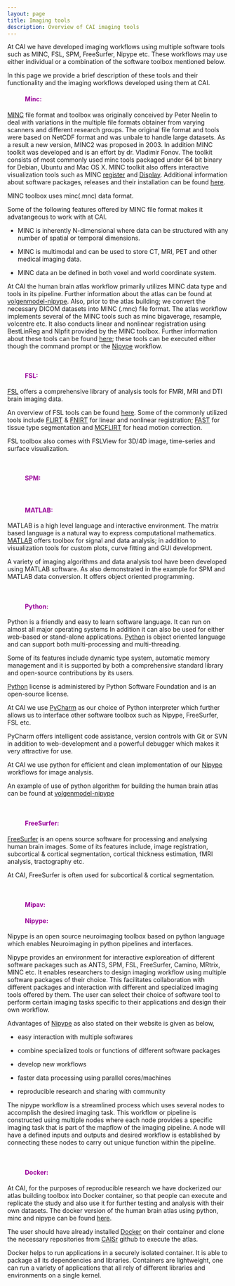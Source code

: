 ```yaml
---
layout: page
title: Imaging tools  
description: Overview of CAI imaging tools
---
```


At CAI we have developed imaging workflows using multiple software tools such as MINC, FSL, SPM, FreeSurfer, Nipype etc.
These workflows may use either individual or a combination of the software toolbox mentioned below. 

In this page we provide a brief description of these tools and their functionality and the imaging workflows developed using them at CAI.

<dl>
<dd> <h4 style="color:#990099;"> Minc: </h4> </dd>
</dl>

[MINC](http://www.bic.mni.mcgill.ca/ServicesSoftware/MINC) file format and toolbox was originally conceived by
Peter Neelin to deal with variations in the multiple file formats obtainer from varying scanners and different research groups.
The original file format and tools were based on NetCDF format and was unbale to handle large datasets. As a result a new version,
MINC2 was proposed in 2003. In addition MINC toolkit was developed and is an effort by dr. Vladimir Fonov. The toolkit consists of 
most commonly used minc tools packaged under 64 bit binary for Debian, Ubuntu and Mac OS X. MINC toolkit also offers interactive
visualization tools such as MINC [register](http://www.bic.mni.mcgill.ca/software/register/register.html) and [Display](http://www.bic.mni.mcgill.ca/software/Display/Display.html). Additional information about software packages, releases and their 
installation can be found [here](http://bic-mni.github.io/#notes-about-versions). 
    
MINC toolbox uses minc(.mnc) data format.
    
Some of the following features offered by MINC file format makes it advatangeous to work with at CAI.

* MINC is inherently N-dimensional where data can be structured with any number of spatial or temporal dimensions.

* MINC is multimodal and can be used to store CT, MRI, PET and other medical imaging data.

* MINC data an be defined in both voxel and world coordinate system.

At CAI the human brain atlas workflow primarily utilizes MINC data type and tools in its pipeline. Further information about the 
atlas can be found at [volgenmodel-nipype](https://github.com/CAIsr/volgenmodel-nipype). Also, prior to the atlas building; 
we convert the necessary DICOM datasets into MINC (.mnc) file format. The atlas workflow implements several of the MINC tools
such as minc bigaverage, resample, volcentre etc. It also conducts linear and nonlinear registration using BestLinReg and Nlpfit
provided by the MINC toolbox. Further information about these tools can be found [here](http://nipype.readthedocs.io/en/latest/interfaces/generated/nipype.interfaces.minc.minc.html); these tools can be executed 
either though the command prompt or the [Nipype](http://nipype.readthedocs.io/en/latest/) workflow.
    
<dl>
<dd> <br> </dd>
</dl>

<dl>
<dd> <h4 style="color:#990099;"> FSL: </h4> </dd>
</dl>

[FSL](http://fsl.fmrib.ox.ac.uk/fsl/fslwiki/) offers a comprehensive library of analysis tools for FMRI, MRI and DTI brain
imaging data.
   
An overview of FSL tools can be found [here](http://fsl.fmrib.ox.ac.uk/fsl/fslwiki/FslOverview). Some of the commonly utilized
tools include [FLIRT](http://fsl.fmrib.ox.ac.uk/fsl/fslwiki/FLIRT) & [FNIRT](http://fsl.fmrib.ox.ac.uk/fsl/fslwiki/FNIRT) for linear
and nonlinear registration; [FAST](http://fsl.fmrib.ox.ac.uk/fsl/fslwiki/FAST) for tissue type segmentation and [MCFLIRT](http://fsl.fmrib.ox.ac.uk/fsl/fslwiki/MCFLIRT) for head motion correction.
  
FSL toolbox also comes with FSLView for 3D/4D image, time-series and surface visualization.
   
<dl>
<dd> <br> </dd>
</dl>  

<dl>
<dd> <h4 style="color:#990099;"> SPM: </h4> </dd>
</dl>

<dl>
<dd> <br> </dd>
</dl>

<dl>
<dd> <h4 style="color:#990099;"> MATLAB: </h4> </dd>
</dl>
   
MATLAB is a high level language and interactive environment. The matrix based language is a natural way to express computational
mathematics. [MATLAB](https://au.mathworks.com/products/matlab/features.html#matlab_is_designed_for_engineers_and_scientists)
offers toolbox for signal and data analysis; in addition to visualization tools for custom plots, curve fitting and GUI development.
   
A variety of imaging algorithms and data analysis tool have been developed using MATLAB software. As also 
demonstrated in the example for SPM and MATLAB data conversion. It offers object oriented programming.
  
<dl>
<dd> <br> </dd>
</dl>

<dl>
<dd> <h4 style="color:#990099;"> Python: </h4> </dd>
</dl>
   
Python is a friendly and easy to learn software language. It can run on almost all major operating systems
In addition it can also be used for either web-based or stand-alone applications. [Python](https://ww.python.org/)
is object oriented language and can support both multi-processing and multi-threading.
   
Some of its features include dynamic type system, automatic memory management and it is supported by both a comprehensive
standard library and open-source contributions by its users.
   
[Python](https://ww.python.org/) license is administered by Python Software Foundation and is an open-source license.
   
At CAI we use [PyCharm](https://www.jetbrains.com/pycharm/) as our choice of Python interpreter which further allows us to interface
other software toolbox such as Nipype, FreeSurfer, FSL etc.
   
PyCharm offers intelligent code assistance, version controls with Git or SVN in addition to web-development and a powerful debugger
which makes it very attractive for use. 
   
At CAI we use python for efficient and clean implementation of our [Nipype](http://nipype.readthedocs.io/en/latest/) workflows for
image analysis.
   
An example of use of python algorithm for building the human brain atlas can be found at [volgenmodel-nipype](https://github.com/CAIsr/volgenmodel-nipype)
   
<dl>
<dd> <br> </dd>
</dl> 

<dl>
<dd> <h4 style="color:#990099;"> FreeSurfer: </h4> </dd>
</dl>
   
[FreeSurfer](http://freesurfer.net/) is an opens source software for processing and analysing human brain images. 
Some of its features include, image registration, subcortical & cortical segmentation, cortical thickness estimation, fMRI analysis,
tractography etc.
  
At CAI, FreeSurfer is often used for subcortical & cortical segmentation.
   
<dl>
<dd> <br> </dd>
</dl>

<dl>
<dd> <h4 style="color:#990099;"> Mipav: </h4> </dd>
</dl>
   
<dl>
<dd> <h4 style="color:#990099;"> Nipype: </h4> </dd>
</dl>
   
Nipype is an open source neuroimaging toolbox based on python language which enables Neuroimaging
in python pipelines and interfaces. 
  
Nipype provides an environment for interactive exploreation of different software packages such as 
ANTS, SPM, FSL, FreeSurfer, Camino, MRtrix, MINC etc. It enables researchers to design imaging workflow 
using multiple software packages of their choice. This facilitates collaboration with different packages
and interaction with different and specialized imaging tools offered by them. The user can select their
choice of software tool to perform certain imaging tasks specific to their applications and design their 
own workflow. 
   
Advantages of [Nipype](http://nipy.org/nipype/0.10.0/) as also stated on their website is given as below,

* easy interaction with multiple softwares 

* combine specialized tools or functions of different software packages
  
* develop new workflows
  
* faster data processing using parallel cores/machines
  
* reproducible research and sharing with community
  
The nipype workflow is a streamlined process which uses several nodes to accomplish the desired 
imaging task. This workflow or pipeline is constructed using multiple nodes where each node provides a 
specific imaging task that is part of the mapflow of the imaging pipeline. A node will have a defined
inputs and outputs and desired workflow is established by connecting these nodes to carry out unique 
function within the pipeline.
  
<dl>
<dd> <br> </dd>
</dl> 

<dl>
<dd> <h4 style="color:#990099;"> Docker: </h4> </dd>
</dl>
   
At CAI, for the purposes of reproducible research we have dockerized our atlas building toolbox into
Docker container, so that people can execute and replicate the study and also use it for further 
testing and analysis with their own datasets. The docker version of the human brain atlas using python,
minc and nipype can be found [here](https://github.com/CAIsr/volgenmodel-nipype).
  
The user should have already installed [Docker](https://docs.docker.com/) on their container and clone the necessary repositories
from [CAISr](https://github.com/CAIsr/volgenmodel-nipype) github to execute the atlas.
  
Docker helps to run applications in a securely isolated container. It is able to package all its
dependencies and libraries. Containers are lightweight, one can run a variety of applications 
that all rely of different libraries and environments on a single kernel. 




